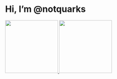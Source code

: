 # Hi, I’m @notquarks
<div>
  <a href="https://github.com/notquarks">
  <img height="170em" src="https://github-readme-stats.vercel.app/api?username=notquarks&hide=stars&count_private=true&show_icons=true&theme=aura_dark&include_all_commits=true&ver=2"/>
  <img height="170em" src="https://github-readme-stats.vercel.app/api/top-langs/?username=notquarks&layout=compact&langs_count=7&theme=aura_dark&ver=2"/>
</div>
